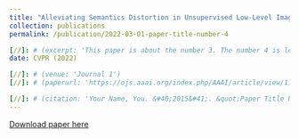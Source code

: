 ```yaml
---
title: "Alleviating Semantics Distortion in Unsupervised Low-Level Image-to-Image Translation via Structure Consistency Constraint"
collection: publications
permalink: /publication/2022-03-01-paper-title-number-4

[//]: # (excerpt: 'This paper is about the number 3. The number 4 is left for future work.')
date: CVPR (2022)

[//]: # (venue: 'Journal 1')
[//]: # (paperurl: 'https://ojs.aaai.org/index.php/AAAI/article/view/11957')

[//]: # (citation: 'Your Name, You. &#40;2015&#41;. &quot;Paper Title Number 3.&quot; <i>Journal 1</i>. 1&#40;3&#41;.')
---
```


[//]: # (This paper is about the number 3. The number 4 is left for future work.)

[Download paper here](https://openaccess.thecvf.com/content/CVPR2022/html/Guo_Alleviating_Semantics_Distortion_in_Unsupervised_Low-Level_Image-to-Image_Translation_via_Structure_CVPR_2022_paper.html)

[//]: # (Recommended citation: Your Name, You. &#40;2015&#41;. "Paper Title Number 3." <i>Journal 1</i>. 1&#40;3&#41;.)